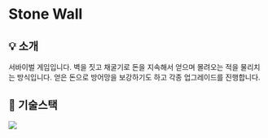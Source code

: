 # Stone Wall

## :bulb: 소개
서바이벌 게임입니다. 벽을 짓고 채굴기로 돈을 지속해서 얻으며 몰려오는 적을 물리치는 방식입니다. 얻은 돈으로 방어망을 보강하기도 하고 각종 업그레이드를 진행합니다.

## 🔧 기술스택

<img src="https://img.shields.io/badge/Unity-000000?style=for-the-badge&logo=Unity&logoColor=white">
